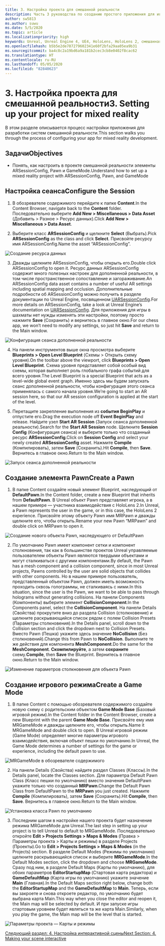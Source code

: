 ```yaml
---
title: 3. Настройка проекта для смешанной реальности
description: Часть 3 руководства по созданию простого приложения для игры в шахматы с помощью Unreal Engine 4 и подключаемого модуля средств разработки пользовательского интерфейса (UX) из набора средств для смешанной реальности
author: sw5813
ms.author: suwu
ms.date: 5/5/2020
ms.topic: article
ms.localizationpriority: high
keywords: Unreal, Unreal Engine 4, UE4, HoloLens, HoloLens 2, смешанная реальность, учебник, начало работы, MRTK, UXT, средства разработки пользовательского интерфейса, средства UX, документация
ms.openlocfilehash: b5b5e2de787279602341e60f2bfa29aa05ea9b31
ms.sourcegitcommit: ba4c8c2a19bd6a9a181b2cec3cb8e0402f8cac62
ms.translationtype: HT
ms.contentlocale: ru-RU
ms.lasthandoff: 05/05/2020
ms.locfileid: "82840623"
---
```

# <a name="3-setting-up-your-project-for-mixed-reality"></a><span data-ttu-id="ba5d4-104">3. Настройка проекта для смешанной реальности</span><span class="sxs-lookup"><span data-stu-id="ba5d4-104">3. Setting up your project for mixed reality</span></span>

<span data-ttu-id="ba5d4-105">В этом разделе описывается процесс настройки приложения для разработки систем смешанной реальности.</span><span class="sxs-lookup"><span data-stu-id="ba5d4-105">This section walks you through the process of configuring your app for mixed reality development.</span></span> 

## <a name="objectives"></a><span data-ttu-id="ba5d4-106">Задачи</span><span class="sxs-lookup"><span data-stu-id="ba5d4-106">Objectives</span></span>

* <span data-ttu-id="ba5d4-107">Понять, как настроить в проекте смешанной реальности элементы ARSessionConfig, Pawn и GameMode.</span><span class="sxs-lookup"><span data-stu-id="ba5d4-107">Understand how to set up a mixed reality project with ARSessionConfig, Pawn, and GameMode</span></span>

## <a name="configure-the-session"></a><span data-ttu-id="ba5d4-108">Настройка сеанса</span><span class="sxs-lookup"><span data-stu-id="ba5d4-108">Configure the Session</span></span>

1. <span data-ttu-id="ba5d4-109">В обозревателе содержимого перейдите к папке **Content**.</span><span class="sxs-lookup"><span data-stu-id="ba5d4-109">In the Content Browser, navigate back to the **Content** folder.</span></span> <span data-ttu-id="ba5d4-110">Последовательно выберите **Add New > Miscellaneous > Data Asset** (Добавить > Разное > Ресурс данных).</span><span class="sxs-lookup"><span data-stu-id="ba5d4-110">Click **Add New > Miscellaneous > Data Asset**.</span></span> 

2. <span data-ttu-id="ba5d4-111">Выберите класс **ARSessionConfig** и щелкните **Select** (Выбрать).</span><span class="sxs-lookup"><span data-stu-id="ba5d4-111">Pick **ARSessionConfig** as the class and click **Select**.</span></span> <span data-ttu-id="ba5d4-112">Присвойте ресурсу имя ARSessionConfig.</span><span class="sxs-lookup"><span data-stu-id="ba5d4-112">Name the asset “ARSessionConfig”.</span></span>

![Создание ресурса данных](images/unreal-uxt/3-createasset.PNG)

3. <span data-ttu-id="ba5d4-114">Дважды щелкните ARSessionConfig, чтобы открыть его.</span><span class="sxs-lookup"><span data-stu-id="ba5d4-114">Double click ARSessionConfig to open it.</span></span> <span data-ttu-id="ba5d4-115">Ресурс данных ARSessionConfig содержит много полезных настроек для дополненной реальности, в том числе пространственное сопоставление и загораживание.</span><span class="sxs-lookup"><span data-stu-id="ba5d4-115">An ARSessionConfig data asset contains a number of useful AR settings including spatial mapping and occlusion.</span></span> <span data-ttu-id="ba5d4-116">Дополнительные подробности об ARSessionConfig можно получить в разделе документации по Unreal Engine, посвященном [UARSessionConfig](https://docs.unrealengine.com/en-US/API/Runtime/AugmentedReality/UARSessionConfig/index.html).</span><span class="sxs-lookup"><span data-stu-id="ba5d4-116">For more details on ARSessionConfig, take a look at Unreal Engine’s documentation on [UARSessionConfig](https://docs.unrealengine.com/en-US/API/Runtime/AugmentedReality/UARSessionConfig/index.html).</span></span> <span data-ttu-id="ba5d4-117">Для приложения для игры в шахматы нет нужды изменять эти настройки, поэтому просто нажмите **Save** (Сохранить) и вернитесь в главное окно.</span><span class="sxs-lookup"><span data-stu-id="ba5d4-117">For our chess app, we won’t need to modify any settings, so just hit **Save** and return to the Main window.</span></span> 

![Конфигурация сеанса дополненной реальности](images/unreal-uxt/3-arsessionconfig.PNG)

4. <span data-ttu-id="ba5d4-119">На панели инструментов выше окна просмотра выберите **Blueprints > Open Level Blueprint** (Схемы > Открыть схему уровня).</span><span class="sxs-lookup"><span data-stu-id="ba5d4-119">On the toolbar above the viewport, click **Blueprints > Open Level Blueprint**.</span></span> <span data-ttu-id="ba5d4-120">Схема уровня представляет собой особый вид схемы, которая выполняет роль глобального графа событий для всего уровня.</span><span class="sxs-lookup"><span data-stu-id="ba5d4-120">The Level Blueprint is a special Blueprint that acts as a level-wide global event graph.</span></span> <span data-ttu-id="ba5d4-121">Именно здесь мы будем запускать сеанс дополненной реальности, чтобы конфигурация этого сеанса применялась с самого начала уровня.</span><span class="sxs-lookup"><span data-stu-id="ba5d4-121">We’re going to start an AR session here, so that our AR session configuration is applied at the start of the level.</span></span>  

5. <span data-ttu-id="ba5d4-122">Перетащите закрепление выполнения из **события BeginPlay** и отпустите его.</span><span class="sxs-lookup"><span data-stu-id="ba5d4-122">Drag the execution node off **Event BeginPlay** and release.</span></span> <span data-ttu-id="ba5d4-123">Найдите узел **Start AR Session** (Запуск сеанса дополненной реальности).</span><span class="sxs-lookup"><span data-stu-id="ba5d4-123">Search for the **Start AR Session** node.</span></span> <span data-ttu-id="ba5d4-124">Щелкните **Session Config** (Конфигурация сеанса) и выберите только что созданный ресурс **ARSessionConfig**.</span><span class="sxs-lookup"><span data-stu-id="ba5d4-124">Click on **Session Config** and select your newly created **ARSessionConfig** asset.</span></span> <span data-ttu-id="ba5d4-125">Нажмите **Compile** (Компилировать), затем **Save** (Сохранить).</span><span class="sxs-lookup"><span data-stu-id="ba5d4-125">Hit **Compile**, then **Save**.</span></span> <span data-ttu-id="ba5d4-126">Вернитесь в главное окно.</span><span class="sxs-lookup"><span data-stu-id="ba5d4-126">Return to the Main window.</span></span>

![Запуск сеанса дополненной реальности](images/unreal-uxt/3-startarsession.PNG)

## <a name="create-a-pawn"></a><span data-ttu-id="ba5d4-128">Создание элемента Pawn</span><span class="sxs-lookup"><span data-stu-id="ba5d4-128">Create a Pawn</span></span>

1.  <span data-ttu-id="ba5d4-129">В папке Content создайте новый элемент Blueprint, наследующий от **DefaultPawn**.</span><span class="sxs-lookup"><span data-stu-id="ba5d4-129">In the Content folder, create a new Blueprint that inherits from **DefaultPawn**.</span></span> <span data-ttu-id="ba5d4-130">В Unreal объект Pawn представляет игрока, а в нашем примере — участника взаимодействия с HoloLens 2.</span><span class="sxs-lookup"><span data-stu-id="ba5d4-130">In Unreal, a Pawn represents the user in the game, or in this case, the HoloLens 2 experience.</span></span> <span data-ttu-id="ba5d4-131">Присвойте этому объекту Pawn имя MRPawn и дважды щелкните его, чтобы открыть.</span><span class="sxs-lookup"><span data-stu-id="ba5d4-131">Rename your new Pawn “MRPawn” and double click on MRPawn to open it.</span></span> 

![Создание нового объекта Pawn, наследующего от DefaultPawn](images/unreal-uxt/3-defaultpawn.PNG)

2.  <span data-ttu-id="ba5d4-133">По умолчанию Pawn имеет компонент сетки и компонент столкновения, так как в большинстве проектов Unreal управляемые пользователем объекты Pawn являются твердыми объектами и могут сталкиваться с другими компонентами.</span><span class="sxs-lookup"><span data-stu-id="ba5d4-133">By default, the Pawn has a mesh component and a collision component, since in most Unreal projects, Pawns controlled by the user are solid objects that collides with other components.</span></span> <span data-ttu-id="ba5d4-134">Но в нашем примере пользователь, представленный объектом Pawn, должен иметь возможность проходить сквозь голограммы, не сталкиваясь с ними.</span><span class="sxs-lookup"><span data-stu-id="ba5d4-134">In this situation, since the user is the Pawn, we want to be able to pass through holograms without generating collisions.</span></span> <span data-ttu-id="ba5d4-135">На панели Components (Компоненты) выберите элемент **CollisionComponent**.</span><span class="sxs-lookup"><span data-stu-id="ba5d4-135">In the Components panel, select the **CollisionComponent**.</span></span> <span data-ttu-id="ba5d4-136">На панели Details (Свойства) прокрутите вниз до раздела Collision (столкновение) и щелкните раскрывающийся список рядом с полем Collision Presets (Параметры столкновения).</span><span class="sxs-lookup"><span data-stu-id="ba5d4-136">In the Details panel, scroll down to the Collision section and click the dropdown next to Collision Presets.</span></span> <span data-ttu-id="ba5d4-137">Вместо Pawn (Пешка) укажите здесь значение **NoCollision** (Без столкновений).</span><span class="sxs-lookup"><span data-stu-id="ba5d4-137">Change this from Pawn to **NoCollision**.</span></span> <span data-ttu-id="ba5d4-138">Выполните те же действия для компонента **MeshComponent**.</span><span class="sxs-lookup"><span data-stu-id="ba5d4-138">Do the same for the **MeshComponent**.</span></span> <span data-ttu-id="ba5d4-139">**Скомпилируйте**, а затем **сохраните** схему.</span><span class="sxs-lookup"><span data-stu-id="ba5d4-139">**Compile**, then **Save** the Blueprint.</span></span> <span data-ttu-id="ba5d4-140">Вернитесь в главное окно.</span><span class="sxs-lookup"><span data-stu-id="ba5d4-140">Return to the Main window.</span></span> 

![Изменение параметров столкновения для объекта Pawn](images/unreal-uxt/3-nocollision.PNG)

## <a name="create-a-game-mode"></a><span data-ttu-id="ba5d4-142">Создание игрового режима</span><span class="sxs-lookup"><span data-stu-id="ba5d4-142">Create a Game Mode</span></span>

1.  <span data-ttu-id="ba5d4-143">В папке Content с помощью обозревателя содержимого создайте новую схему с родительским объектом **Game Mode Base** (Базовый игровой режим).</span><span class="sxs-lookup"><span data-stu-id="ba5d4-143">In the Content folder in the Content Browser, create a new Blueprint with the parent **Game Mode Base**.</span></span> <span data-ttu-id="ba5d4-144">Присвойте ему имя MRGameMode и дважды щелкните его, чтобы открыть.</span><span class="sxs-lookup"><span data-stu-id="ba5d4-144">Name it MRGameMode and double click to open.</span></span> <span data-ttu-id="ba5d4-145">В Unreal игровой режим (Game Mode) определяет многие параметры игрового взаимодействия, включая объект пешки по умолчанию.</span><span class="sxs-lookup"><span data-stu-id="ba5d4-145">In Unreal, the Game Mode determines a number of settings for the game or experience, including the default pawn to use.</span></span> 

![MRGameMode в обозревателе содержимого](images/unreal-uxt/3-gamemode.PNG)

2.  <span data-ttu-id="ba5d4-147">На панели Details (Свойства) найдите раздел Classes (Классы).</span><span class="sxs-lookup"><span data-stu-id="ba5d4-147">In the Details panel, locate the Classes section.</span></span> <span data-ttu-id="ba5d4-148">Для параметра Default Pawn Class (Класс пешки по умолчанию) вместо значения DefaultPawn укажите только что созданный **MRPawn**.</span><span class="sxs-lookup"><span data-stu-id="ba5d4-148">Change the Default Pawn Class from DefaultPawn to the **MRPawn** you just created.</span></span> <span data-ttu-id="ba5d4-149">Нажмите **Compile** (Компилировать), затем **Save** (Сохранить).</span><span class="sxs-lookup"><span data-stu-id="ba5d4-149">Hit **Compile**, then **Save**.</span></span> <span data-ttu-id="ba5d4-150">Вернитесь в главное окно.</span><span class="sxs-lookup"><span data-stu-id="ba5d4-150">Return to the Main window.</span></span> 

![Установка класса Pawn по умолчанию](images/unreal-uxt/3-setpawn.PNG)

3.  <span data-ttu-id="ba5d4-152">Последним шагом в настройке нашего проекта будет назначение режима MRGameMode для Unreal.</span><span class="sxs-lookup"><span data-stu-id="ba5d4-152">The last step in setting up your project is to tell Unreal to default to MRGameMode.</span></span> <span data-ttu-id="ba5d4-153">Последовательно откройте **Edit > Projects Settings > Maps & Modes** (Правка > Параметры проекта > Карты и режимы) в разделе Projects (Проекты).</span><span class="sxs-lookup"><span data-stu-id="ba5d4-153">Go to **Edit > Projects Settings > Maps & Modes** (in the Projects) section.</span></span> <span data-ttu-id="ba5d4-154">В разделе Default Modes (Режимы по умолчанию) щелкните раскрывающийся список и выберите **MRGameMode**.</span><span class="sxs-lookup"><span data-stu-id="ba5d4-154">In the Default Modes section, click the dropdown and choose **MRGameMode**.</span></span> <span data-ttu-id="ba5d4-155">Сразу под ним, в разделе Default Maps (Карты по умолчанию), для обоих параметров **EditorStartupMap** (Стартовая карта редактора) и **GameDefaultMap** (Карта игры по умолчанию) укажите значение **Main** (Главная).</span><span class="sxs-lookup"><span data-stu-id="ba5d4-155">In the Default Maps section right below, change both the **EditorStartupMap** and the **GameDefaultMap** to **Main**.</span></span> <span data-ttu-id="ba5d4-156">Теперь, если вы закроете и снова откроете редактор, по умолчанию будет выбрана карта Main.</span><span class="sxs-lookup"><span data-stu-id="ba5d4-156">This way when you close the editor and reopen it, the Main map will be selected by default.</span></span> <span data-ttu-id="ba5d4-157">И при запуске игры стартовым уровнем будет являться та же карта Main.</span><span class="sxs-lookup"><span data-stu-id="ba5d4-157">Similarly, when you play the game, the Main map will be the level that is started.</span></span> 

![Параметры проекта — Карты и режимы](images/unreal-uxt/3-mapsandmodes.PNG)

[<span data-ttu-id="ba5d4-159">Следующий раздел: 4. Настройка интерактивной сцены</span><span class="sxs-lookup"><span data-stu-id="ba5d4-159">Next Section: 4. Making your scene interactive</span></span>](unreal-uxt-ch4.md)